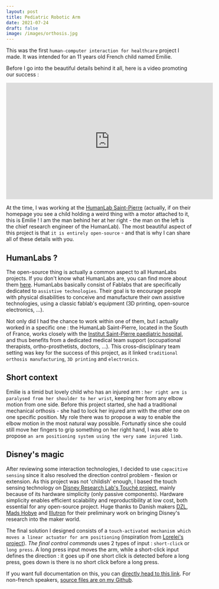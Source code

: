 ```yaml
---
layout: post
title: Pediatric Robotic Arm
date: 2021-07-24
draft: false
image: /images/orthosis.jpg
---
```


This was the first `human-computer interaction for healthcare` project I made.
It was intended for an 11 years old French child named Emilie.

Before I go into the beautiful details behind it all, here is a video promoting our success :

<iframe width="560" height="315" src="https://www.youtube.com/embed/PhL7JxOnTew" title="YouTube video player" frameborder="0" allow="accelerometer; autoplay; clipboard-write; encrypted-media; gyroscope; picture-in-picture" allowfullscreen></iframe>

At the time, I was working at the [HumanLab Saint-Pierre](https://www.humanlabsaintpierre.org/)
(actually, if on their homepage you see a child holding a weird thing with a motor attached to it, this is Emilie !
I am the man behind her at her right - the man on the left is the chief research engineer of the HumanLab).
The most beautiful aspect of this project is that `it is entirely open-source` - and that is why I can share all of these details with you.


## HumanLabs ?
The open-source thing is actually a common aspect to all HumanLabs projects. If you don't know what HumanLabs are, you can find more about them [here](https://myhumankit.org/en/home/).
HumanLabs basically consist of Fablabs that are specifically dedicated to `assistive technologies`.
Their goal is to encourage people with physical disabilities to conceive and manufacture their own assistive technologies, using a classic fablab's equipment (3D printing, open-source electronics, ...).

Not only did I had the chance to work within one of them, but I actually worked in a specific one :
the HumanLab Saint-Pierre, located in the South of France, works closely with the [Institut Saint-Pierre paediatric hospital](https://www.institut-st-pierre.com/), and thus benefits from a dedicated medical team support (occupational therapists, ortho-prosthetists, doctors, ...).
This cross-disciplinary team setting was key for the success of this project, as it linked `traditional orthosis manufacturing`, `3D printing` and `electronics`.

## Short context
Emilie is a timid but lovely child who has an injured arm : `her right arm is paralysed from her shoulder to her wrist`, keeping her from any elbow motion from one side.
Before this project started, she had a traditional mechanical orthosis - she had to lock her injured arm with the other one on one specific position.
My role there was to propose a way to enable the elbow motion in the most natural way possible.
Fortunatly since she could still move her fingers to grip something on her right hand, I was able to propose `an arm positioning system using the very same injured limb`.


## Disney's magic
After reviewing some interaction technologies, I decided to use `capacitive sensing` since it also resolved the direction control problem - flexion or extension.
As this project was not 'childish' enough, I based the touch sensing technology on [Disney Research Lab's Touché project](https://la.disneyresearch.com/publication/touche-enhancing-touch-interaction-on-humans-screens-liquids-and-everyday-objects/),
mainly because of its hardware simplicity (only passive components). Hardware simplicity enables efficient scalability and reproductibility at low cost, both essential for any open-source project.
Huge thanks to Danish makers [DZL](http://blog.dzl.dk/), [Mads Hobye](http://www.hobye.dk/) and [Illutron](http://illutron.dk/) for their preliminary work on bringing Disney's research into the maker world.

The final solution I designed consists of a `touch-activated mechanism which moves a linear actuator for arm positioning` (inspiration from [Lorelei's project](https://sites.google.com/site/ourkidscandoanything/)). *The final control commands* uses 2 types of input : `short-click` or `long press`. A long press input moves the arm, while a short-click input defines the direction : it goes up if one short click is detected before a long press, goes down is there is no short click before a long press.

If you want full documentation on this, you can [directly head to this link](https://wikilab.myhumankit.org/index.php?title=Projets:Orth%C3%A8se_de_Coude_Robotis%C3%A9e).
For non-french speakers, [source files are on my Github](https://github.com/ko-sinus/emilie-arm).